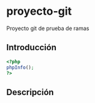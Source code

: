 # proyecto-git
Proyecto git de prueba de ramas
## Introducción
```php
<?php
phpInfo();
?>
```
## Descripción

